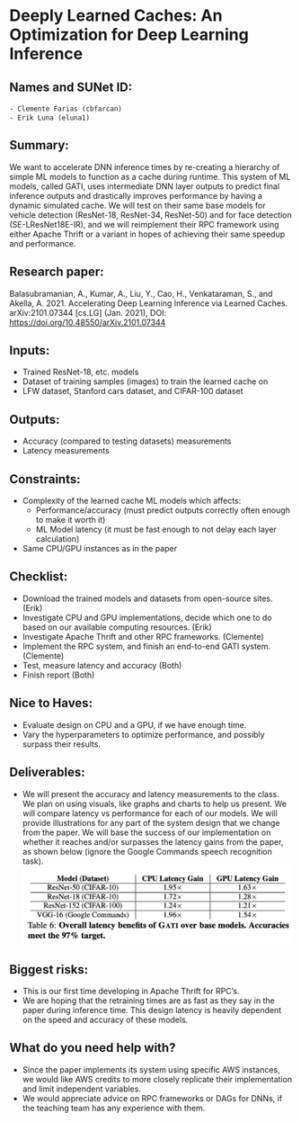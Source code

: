 # Deeply Learned Caches: An Optimization for Deep Learning Inference

## Names and SUNet ID: 
	- Clemente Farias (cbfarcan)
	- Erik Luna (eluna1)

## Summary: 
We want to accelerate DNN inference times by re-creating a hierarchy of simple ML models to function as a cache during runtime. This system of ML models, called GATI, uses intermediate DNN layer outputs to predict final inference outputs and drastically improves performance by having a dynamic simulated cache. We will test on their same base models for vehicle detection (ResNet-18, ResNet-34, ResNet-50) and for face detection (SE-LResNet18E-IR), and we will reimplement their RPC framework using either Apache Thrift or a variant in hopes of achieving their same speedup and performance.

## Research paper: 
Balasubramanian, A., Kumar, A., Liu, Y., Cao, H., Venkataraman, S., and Akella, A. 2021. Accelerating Deep Learning Inference via Learned Caches. arXiv:2101.07344 [cs.LG] (Jan. 2021), DOI: https://doi.org/10.48550/arXiv.2101.07344 

## Inputs:
  - Trained ResNet-18, etc. models
  - Dataset of training samples (images) to train the learned cache on
  - LFW dataset, Stanford cars dataset, and CIFAR-100 dataset

## Outputs:
  - Accuracy (compared to testing datasets) measurements  
  - Latency measurements

## Constraints: 
  - Complexity of the learned cache ML models which affects:
  	- Performance/accuracy (must predict outputs correctly often enough to make it worth it)
  	- ML Model latency (it must be fast enough to not delay each layer calculation)
  - Same CPU/GPU instances as in the paper

## Checklist: 
  - Download the trained models and datasets from open-source sites. (Erik)
  - Investigate CPU and GPU implementations, decide which one to do based on our available computing resources. (Erik)
  - Investigate Apache Thrift and other RPC frameworks. (Clemente)
  - Implement the RPC system, and finish an end-to-end GATI system. (Clemente)
  - Test, measure latency and accuracy (Both)
  - Finish report (Both)

## Nice to Haves:
  - Evaluate design on CPU and a GPU, if we have enough time. 
  - Vary the hyperparameters to optimize performance, and possibly surpass their results. 

## Deliverables:
  - We will present the accuracy and latency measurements to the class. We plan on using visuals, like graphs and charts to help us present. We will compare latency vs performance for each of our models. We will provide illustrations for any part of the system design that we change from the paper. We will base the success of our implementation on whether it reaches and/or surpasses the latency gains from the paper, as shown below (ignore the Google Commands speech recognition task).
    ![plot](./screenshot.png)

## Biggest risks: 
  - This is our first time developing in Apache Thrift for RPC’s. 
  - We are hoping that the retraining times are as fast as they say in the paper during inference time. This design latency is heavily dependent on the speed and accuracy of these models. 

## What do you need help with? 
  - Since the paper implements its system using specific AWS instances, we would like AWS credits to more closely replicate their implementation and limit independent variables.
  - We would appreciate advice on RPC frameworks or DAGs for DNNs, if the teaching team has any experience with them. 
